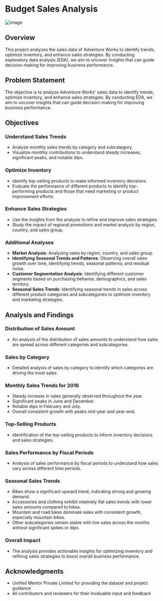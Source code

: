 # Budget Sales Analysis

![image](https://github.com/LogeshwarTheDataIntellect/Budget-Sales-Analysis-/assets/104715001/3da98083-d87e-44a0-9583-8349fff08cf8)


## Overview

This project analyzes the sales data of Adventure Works to identify trends, optimize inventory, and enhance sales strategies. By conducting exploratory data analysis (EDA), we aim to uncover insights that can guide decision-making for improving business performance.

## Problem Statement

The objective is to analyze Adventure Works' sales data to identify trends, optimize inventory, and enhance sales strategies. By conducting EDA, we aim to uncover insights that can guide decision-making for improving business performance.

## Objectives

### Understand Sales Trends
- Analyze monthly sales trends by category and subcategory.
- Visualize monthly contributions to understand steady increases, significant peaks, and notable dips.

### Optimize Inventory
- Identify top-selling products to make informed inventory decisions.
- Evaluate the performance of different products to identify top-performing products and those that need marketing or product improvement efforts.

### Enhance Sales Strategies
- Use the insights from the analysis to refine and improve sales strategies.
- Study the impact of regional promotions and market analysis by region, country, and sales group.

### Additional Analyses
- **Market Analysis**: Analyzing sales by region, country, and sales group.
- **Identifying Seasonal Trends and Patterns**: Observing overall sales growth over time, identifying trends, seasonal patterns, and residual noise.
- **Customer Segmentation Analysis**: Identifying different customer segments based on purchasing behavior, demographics, and sales territory.
- **Seasonal Sales Trends**: Identifying seasonal trends in sales across different product categories and subcategories to optimize inventory and marketing strategies.

## Analysis and Findings

### Distribution of Sales Amount
- An analysis of the distribution of sales amounts to understand how sales are spread across different categories and subcategories.

### Sales by Category
- Detailed analysis of sales by category to identify which categories are driving the most sales.

### Monthly Sales Trends for 2016
- Steady increase in sales generally observed throughout the year.
- Significant peaks in June and December.
- Notable dips in February and July.
- Overall consistent growth with peaks mid-year and year-end.

### Top-Selling Products
- Identification of the top-selling products to inform inventory decisions and sales strategies.

### Sales Performance by Fiscal Periods
- Analysis of sales performance by fiscal periods to understand how sales vary across different time periods.

### Seasonal Sales Trends
- Bikes show a significant upward trend, indicating strong and growing demand.
- Accessories and clothing exhibit relatively flat sales trends with lower sales amounts compared to bikes.
- Mountain and road bikes dominate sales with consistent growth, especially mountain bikes.
- Other subcategories remain stable with low sales across the months without significant spikes or dips.

### Overall Impact
- The analysis provides actionable insights for optimizing inventory and refining sales strategies to boost overall business performance.


## Acknowledgments
- Unified Mentor Private Limited for providing the dataset and project guidance
- All contributors and reviewers for their invaluable input and feedback
